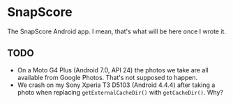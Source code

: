 # SnapScore

The SnapScore Android app.  I mean, that's what will be here once I wrote it.

## TODO

*   On a Moto G4 Plus (Android 7.0, API 24) the photos we take are all available from
    Google Photos.  That's not supposed to happen.
*   We crash on my Sony Xperia T3 D5103 (Android 4.4.4) after taking a photo when
    replacing `getExternalCacheDir()` with `getCacheDir()`.  Why?
